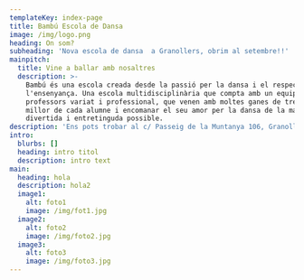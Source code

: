 ```yaml
---
templateKey: index-page
title: Bambú Escola de Dansa
image: /img/logo.png
heading: On som?
subheading: 'Nova escola de dansa  a Granollers, obrim al setembre!!'
mainpitch:
  title: Vine a ballar amb nosaltres
  description: >-
    Bambú és una escola creada desde la passió per la dansa i el respecte per
    l'ensenyança. Una escola multidisciplinària que compta amb un equip de
    professors variat i professional, que venen amb moltes ganes de treure el
    millor de cada alumne i encomanar el seu amor per la dansa de la manera més
    divertida i entretinguda possible.
description: 'Ens pots trobar al c/ Passeig de la Muntanya 106, Granollers. '
intro:
  blurbs: []
  heading: intro titol
  description: intro text
main:
  heading: hola
  description: hola2
  image1:
    alt: foto1
    image: /img/fot1.jpg
  image2:
    alt: foto2
    image: /img/foto2.jpg
  image3:
    alt: foto3
    image: /img/foto3.jpg
---
```


